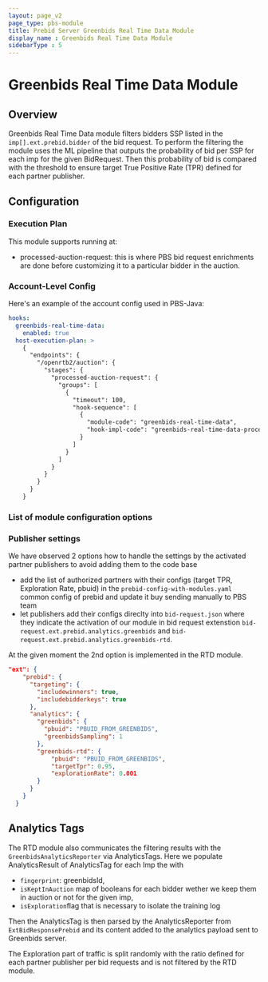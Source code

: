 ```yaml
---
layout: page_v2
page_type: pbs-module
title: Prebid Server Greenbids Real Time Data Module
display_name : Greenbids Real Time Data Module
sidebarType : 5
---
```


# Greenbids Real Time Data Module

## Overview

Greenbids Real Time Data module filters bidders 
SSP listed in the `imp[].ext.prebid.bidder`
of the bid request. To perform the filtering the module uses the ML pipeline that outputs the probability 
of bid per SSP for each imp for the given BidRequest. 
Then this probability of bid is compared with the threshold to ensure target True Positive Rate (TPR) 
defined for each partner publisher.

## Configuration

### Execution Plan

This module supports running at:

- processed-auction-request: this is where PBS bid request enrichments
are done before customizing it to a particular bidder in the auction.


### Account-Level Config

Here's an example of the account config used in PBS-Java:

```yaml
hooks:
  greenbids-real-time-data:
    enabled: true
  host-execution-plan: >
    {
      "endpoints": {
        "/openrtb2/auction": {
          "stages": {
            "processed-auction-request": {
              "groups": [
                {
                  "timeout": 100,
                  "hook-sequence": [
                    {
                      "module-code": "greenbids-real-time-data",
                      "hook-impl-code": "greenbids-real-time-data-processed-auction-request-hook"
                    }
                  ]
                }
              ]
            }
          }
        }
      }
    }
```

### List of module configuration options


### Publisher settings

We have observed 2 options how to handle the settings by the activated partner publishers 
to avoid adding them to the code base
- add the list of authorized partners with their configs (target TPR, Exploration Rate, pbuid) 
in the `prebid-config-with-modules.yaml` common config of prebid and update it buy sending manually to PBS team
- let publishers add their configs direclty into `bid-request.json` where they indicate the activation of our module 
in bid request extenstion `bid-request.ext.prebid.analytics.greenbids` and 
`bid-request.ext.prebid.analytics.greenbids-rtd`. 

At the given moment the 2nd option is implemented in the RTD module.

```json
"ext": {
    "prebid": {
      "targeting": {
        "includewinners": true,
        "includebidderkeys": true
      },
      "analytics": {
        "greenbids": {
          "pbuid": "PBUID_FROM_GREENBIDS",
          "greenbidsSampling": 1
        },
        "greenbids-rtd": {
	        "pbuid": "PBUID_FROM_GREENBIDS",
	        "targetTpr": 0.95,
	        "explorationRate": 0.001
        }
      }
    }
  }
```



## Analytics Tags

The RTD module also communicates the filtering results with the `GreenbidsAnalyticsReporter` via AnalyticsTags. 
Here we populate AnalyticsResult of AnalyticsTag for each Imp the with

- `fingerprint`: greenbidsId,
- `isKeptInAuction` map of booleans for each bidder wether we keep them in auction or not for the given imp,
- `isExploration`flag that is necessary to isolate the training log

Then the AnalyticsTag is then parsed by the AnalyticsReporter from `ExtBidResponsePrebid` 
and its content added to the analytics payload sent to Greenbids server.

The Exploration part of traffic is split randomly with the ratio defined for each partner publisher 
per bid requests and is not filtered by the RTD module.